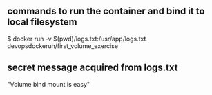 ## commands to run the container and bind it to local filesystem

$ docker run -v $(pwd)/logs.txt:/usr/app/logs.txt devopsdockeruh/first_volume_exercise

## secret message acquired from logs.txt

"Volume bind mount is easy"